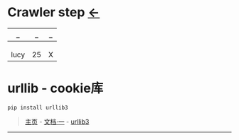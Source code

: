 # Crawler step  [←](../index.md)

| _ | _ | _ |
|:---:|:---:|:---:|
| []() | []() | []() |
| []() | []() | []() |
| []() | []() | []() |
| lucy | 25 | X |

# urllib - cookie库
```
pip install urllib3
```

> [主页](https://docs.python.org/zh-cn/3.8/library/) - [文档·一](https://docs.python.org/zh-cn/3.8/library/urllib.request.html#module-urllib.request) - [urllib3](https://urllib3.readthedocs.io/en/latest/)

- - -

# 
